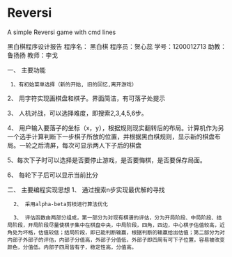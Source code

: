 # Reversi
A simple Reversi game with cmd lines

黑白棋程序设计报告
程序名： 黑白棋 
程序员：贺心蕊    学号：1200012713 
助教： 鲁扬扬     教师：李戈

一、 主要功能

     1、有初始菜单选择（新的开始, 旧的回忆,离开游戏）

2、 用字符实现画棋盘和棋子。界面简洁，有可落子处提示

3、 人机对战，可以选择难度，即搜索2,3,4,5,6步。

4、 用户输入要落子的坐标（x，y），根据规则现实翻转后的布局。计算机作为另一个选手计算判断下一步棋子所放的位置，并根据黑白棋规则，显示新的棋盘布局。一轮之后清屏，每次可显示两人下子后的棋盘

5、每次下子时可以选择是否要停止游戏，是否要悔棋，是否要保存局面。

6、 每轮下子后可以显示当前比分

二、 主要编程实现思想
      1、 通过搜索n步实现最优解的寻找

      2、 采用alpha-beta剪枝进行算法优化

      3、 评估函数由两部分组成，第一部分为对现有棋谱的评估，分为开局阶段、中局阶段、结局阶段，开局阶段尽量使棋子集中在棋盘中央，中局阶段，四角，四边，中心棋子估值较高，近角处为坏格，估值较低；结局阶段，即已能判断输赢，根据判断的输赢给出估值；第二部分为对内部子外部子的评估，内部子分值高，外部子分值低，外部子即四周有可下子位置，容易被改变颜色，分值低。内部子四周皆有子，稳定性高，分值高。
